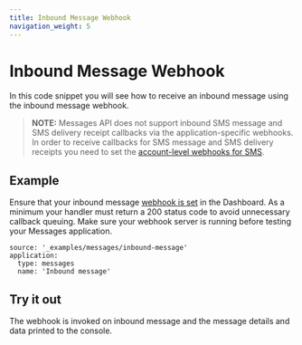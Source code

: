 ```yaml
---
title: Inbound Message Webhook
navigation_weight: 5
---
```


# Inbound Message Webhook

In this code snippet you will see how to receive an inbound message using the inbound message webhook.

> **NOTE:** Messages API does not support inbound SMS message and SMS delivery receipt callbacks via the application-specific webhooks. In order to receive callbacks for SMS message and SMS delivery receipts you need to set the [account-level webhooks for SMS](https://dashboard.nexmo.com/settings).

## Example

Ensure that your inbound message [webhook is set](/messages/code-snippets/configure-webhooks) in the Dashboard.  As a minimum your handler must return a 200 status code to avoid unnecessary callback queuing. Make sure your webhook server is running before testing your Messages application.

```code_snippets
source: '_examples/messages/inbound-message'
application:
  type: messages
  name: 'Inbound message'
```

## Try it out

The webhook is invoked on inbound message and the message details and data printed to the console.
